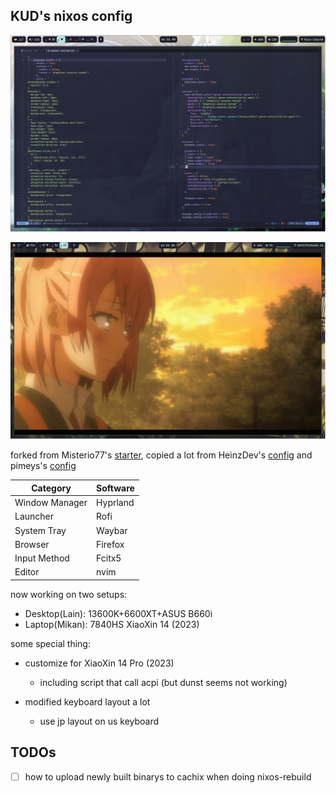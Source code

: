 ## KUD's nixos config

![waybar-with-nvim](./waybar-with-nvim.png)

![waybar-with-anime](./waybar-with-anime.png)

forked from Misterio77's [starter](https://github.com/Misterio77/nix-starter-configs), copied a lot from HeinzDev's [config](https://github.com/HeinzDev/Hyprland-dotfiles) and pimeys's [config](https://github.com/pimeys/nixos)

| Category      | Software  |
| -------------- | --------- |
| Window Manager | Hyprland  |
| Launcher       | Rofi      |
| System Tray    | Waybar    |
| Browser        | Firefox   |
| Input Method   | Fcitx5    |
| Editor         | nvim      |

now working on two setups:
- Desktop(Lain): 13600K+6600XT+ASUS B660i
- Laptop(Mikan): 7840HS XiaoXin 14 (2023)

some special thing:
- customize for XiaoXin 14 Pro (2023)
  - including script that call acpi (but dunst seems not working)

- modified keyboard layout a lot
  - use jp layout on us keyboard

## TODOs
- [ ] how to upload newly built binarys to cachix when doing nixos-rebuild
